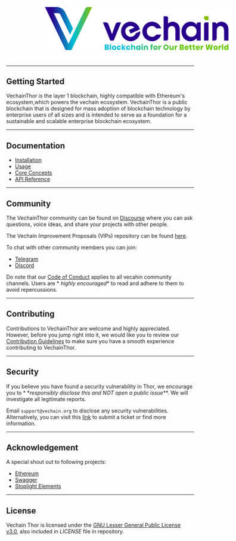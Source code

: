<p align="center">
  <a href="https://www.vechain.org/vechainthor/">
    <picture style="padding: 80px;">
        <source srcset="docs/assets/banner-dark-mode.png"  media="(prefers-color-scheme: dark)" >
        <img src="docs/assets/banner-light-mode.png" style="padding: 20px;">
    </picture>
  </a>
</p>

---

## Getting Started

VechainThor is the layer 1 blockchain, highly compatible with Ethereum's ecosystem,which powers the vechain ecosystem.
VechainThor is a public blockchain that is designed for mass adoption of blockchain technology by enterprise users of
all sizes and is intended to serve as a foundation for a sustainable and scalable enterprise blockchain ecosystem.

___

## Documentation


- [Installation](./docs/installation.md)
- [Usage](./docs/usage.md)
- [Core Concepts](https://docs.vechain.org/core-concepts)
- [API Reference](https://mainnet.vechain.org)

---

## Community

The VechainThor community can be found on [Discourse](https://vechain.discourse.group/) where you can ask questions,
voice ideas, and share your projects with other people.

The Vechain Improvement Proposals (VIPs) repository can be found [here](https://github.com/vechain/VIPs).

To chat with other community members you can join:

- [Telegram](https://t.me/VechainDevCommunity)
- [Discord](https://t.me/VeChainDevCommunity)

Do note that our [Code of Conduct](./docs/CODE_OF_CONDUCT.md) applies to all vecahin community channels. Users are *
*highly encouraged** to read and adhere to them to avoid repercussions.

---

## Contributing

Contributions to VechainThor are welcome and highly appreciated. However, before you jump right into it, we would like
you to review our [Contribution Guidelines](./docs/CONTRIBUTING.md) to make sure you have a smooth experience
contributing to VechainThor.

---

## Security

If you believe you have found a security vulnerability in Thor, we encourage you to *
*_responsibly disclose this and NOT open a public issue_**. We will investigate all legitimate reports.

Email `support@vechain.org` to disclose any security vulnerabilities. Alternatively, you can visit
this [link](https://support.vechain.org/support/home) to submit a ticket or find more information.

---

## Acknowledgement

A special shout out to following projects:

* [Ethereum](https://github.com/ethereum)
* [Swagger](https://github.com/swagger-api)
* [Stoplight Elements](https://github.com/stoplightio/elements)

---

## License

Vechain Thor is licensed under the [GNU Lesser General Public License v3.0](https://www.gnu.org/licenses/lgpl-3.0.html), also included in *LICENSE* file in repository.

